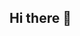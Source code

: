 ## Hi there 👋

<!--
**bmarky1812/bmarky1812** is a ✨ _special_ ✨ repository because its `README.md` (this file) appears on your GitHub profile.

Here are some ideas to get you started:

- 🔭 I’m currently working on ... devoloping a better tomorrow  
- 🌱 I’m currently learning ... how to devolop sites and proof my work
- 👯 I’m looking to collaborate on ... retail real estate crypto, websites, apps 
- 🤔 I’m looking for help with ... websits and engines
- 💬 Ask me about ... anyything you choose 
- 📫 How to reach me: ... Mher9308@gmail.com  
- 😄 Pronouns: ... her/hers  
- ⚡ Fun fact: ... Im a strong independent lesbian/verterian, who firmly believes in God to show love by giving to others for the greater good, Im here to give the knowledge of what others have been needing all along, so there for lets collaborate and be 1 as we should be since the begaining. 
-->
